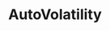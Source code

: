 ---
title: "AutoVolatility"
description: "Script to run multiple Volatility plugins simultaneously, streamlining memory forensics analysis by automating common tasks and organizing output."
platforms: ["linux", "windows", "macos"]
categories: ["Memory Forensics"]
tags: ["volatility", "memory-analysis", "forensics", "automation", "plugins"]
url: "https://github.com/carlospolop/autoVolatility"
---